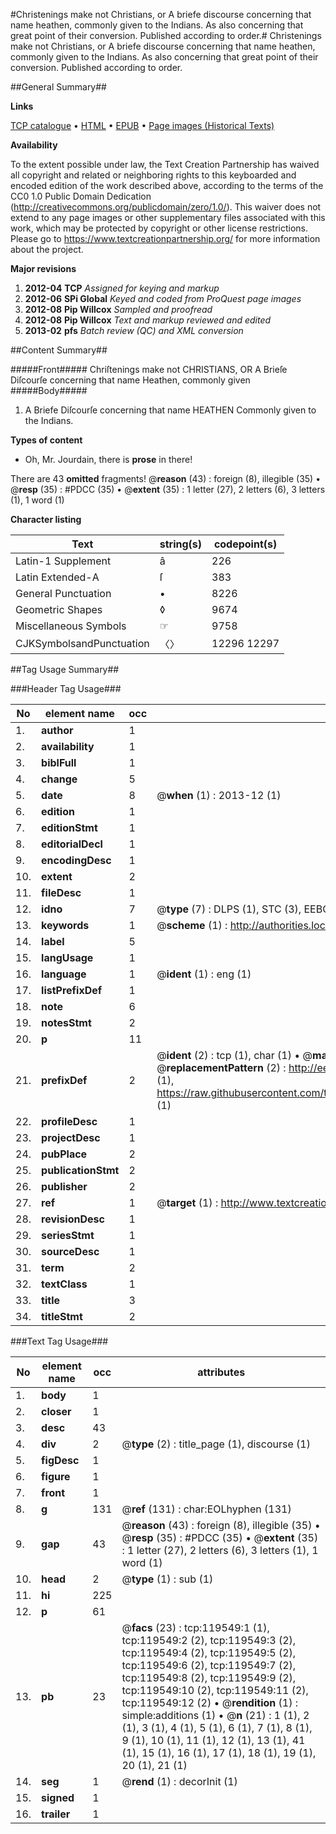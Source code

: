 #Christenings make not Christians, or A briefe discourse concerning that name heathen, commonly given to the Indians. As also concerning that great point of their conversion. Published according to order.#
Christenings make not Christians, or A briefe discourse concerning that name heathen, commonly given to the Indians. As also concerning that great point of their conversion. Published according to order.

##General Summary##

**Links**

[TCP catalogue](http://www.ota.ox.ac.uk/tcp/)  • 
[HTML](http://tei.it.ox.ac.uk/tcp/Texts-HTML/free/A96/A96611.html)  • 
[EPUB](http://tei.it.ox.ac.uk/tcp/Texts-EPUB/free/A96/A96611.epub) • 
[Page images (Historical Texts)](https://historicaltexts.jisc.ac.uk/eebo-99867244e)

**Availability**

To the extent possible under law, the Text Creation Partnership has waived all copyright and related or neighboring rights to this keyboarded and encoded edition of the work described above, according to the terms of the CC0 1.0 Public Domain Dedication (http://creativecommons.org/publicdomain/zero/1.0/). This waiver does not extend to any page images or other supplementary files associated with this work, which may be protected by copyright or other license restrictions. Please go to https://www.textcreationpartnership.org/ for more information about the project.

**Major revisions**

1. __2012-04__ __TCP__ *Assigned for keying and markup*
1. __2012-06__ __SPi Global__ *Keyed and coded from ProQuest page images*
1. __2012-08__ __Pip Willcox__ *Sampled and proofread*
1. __2012-08__ __Pip Willcox__ *Text and markup reviewed and edited*
1. __2013-02__ __pfs__ *Batch review (QC) and XML conversion*

##Content Summary##

#####Front#####
Chriſtenings make not CHRISTIANS, OR A Brieſe Diſcourſe concerning that name Heathen, commonly given
#####Body#####

1. A Briefe Diſcourſe concerning that name HEATHEN Commonly given to the Indians.

**Types of content**

  * Oh, Mr. Jourdain, there is **prose** in there!

There are 43 **omitted** fragments! 
 @__reason__ (43) : foreign (8), illegible (35)  •  @__resp__ (35) : #PDCC (35)  •  @__extent__ (35) : 1 letter (27), 2 letters (6), 3 letters (1), 1 word (1)

**Character listing**


|Text|string(s)|codepoint(s)|
|---|---|---|
|Latin-1 Supplement|â|226|
|Latin Extended-A|ſ|383|
|General Punctuation|•|8226|
|Geometric Shapes|◊|9674|
|Miscellaneous Symbols|☞|9758|
|CJKSymbolsandPunctuation|〈〉|12296 12297|

##Tag Usage Summary##

###Header Tag Usage###

|No|element name|occ|attributes|
|---|---|---|---|
|1.|__author__|1||
|2.|__availability__|1||
|3.|__biblFull__|1||
|4.|__change__|5||
|5.|__date__|8| @__when__ (1) : 2013-12 (1)|
|6.|__edition__|1||
|7.|__editionStmt__|1||
|8.|__editorialDecl__|1||
|9.|__encodingDesc__|1||
|10.|__extent__|2||
|11.|__fileDesc__|1||
|12.|__idno__|7| @__type__ (7) : DLPS (1), STC (3), EEBO-CITATION (1), PROQUEST (1), VID (1)|
|13.|__keywords__|1| @__scheme__ (1) : http://authorities.loc.gov/ (1)|
|14.|__label__|5||
|15.|__langUsage__|1||
|16.|__language__|1| @__ident__ (1) : eng (1)|
|17.|__listPrefixDef__|1||
|18.|__note__|6||
|19.|__notesStmt__|2||
|20.|__p__|11||
|21.|__prefixDef__|2| @__ident__ (2) : tcp (1), char (1)  •  @__matchPattern__ (2) : ([0-9\-]+):([0-9IVX]+) (1), (.+) (1)  •  @__replacementPattern__ (2) : http://eebo.chadwyck.com/downloadtiff?vid=$1&page=$2 (1), https://raw.githubusercontent.com/textcreationpartnership/Texts/master/tcpchars.xml#$1 (1)|
|22.|__profileDesc__|1||
|23.|__projectDesc__|1||
|24.|__pubPlace__|2||
|25.|__publicationStmt__|2||
|26.|__publisher__|2||
|27.|__ref__|1| @__target__ (1) : http://www.textcreationpartnership.org/docs/. (1)|
|28.|__revisionDesc__|1||
|29.|__seriesStmt__|1||
|30.|__sourceDesc__|1||
|31.|__term__|2||
|32.|__textClass__|1||
|33.|__title__|3||
|34.|__titleStmt__|2||


###Text Tag Usage###

|No|element name|occ|attributes|
|---|---|---|---|
|1.|__body__|1||
|2.|__closer__|1||
|3.|__desc__|43||
|4.|__div__|2| @__type__ (2) : title_page (1), discourse (1)|
|5.|__figDesc__|1||
|6.|__figure__|1||
|7.|__front__|1||
|8.|__g__|131| @__ref__ (131) : char:EOLhyphen (131)|
|9.|__gap__|43| @__reason__ (43) : foreign (8), illegible (35)  •  @__resp__ (35) : #PDCC (35)  •  @__extent__ (35) : 1 letter (27), 2 letters (6), 3 letters (1), 1 word (1)|
|10.|__head__|2| @__type__ (1) : sub (1)|
|11.|__hi__|225||
|12.|__p__|61||
|13.|__pb__|23| @__facs__ (23) : tcp:119549:1 (1), tcp:119549:2 (2), tcp:119549:3 (2), tcp:119549:4 (2), tcp:119549:5 (2), tcp:119549:6 (2), tcp:119549:7 (2), tcp:119549:8 (2), tcp:119549:9 (2), tcp:119549:10 (2), tcp:119549:11 (2), tcp:119549:12 (2)  •  @__rendition__ (1) : simple:additions (1)  •  @__n__ (21) : 1 (1), 2 (1), 3 (1), 4 (1), 5 (1), 6 (1), 7 (1), 8 (1), 9 (1), 10 (1), 11 (1), 12 (1), 13 (1), 41 (1), 15 (1), 16 (1), 17 (1), 18 (1), 19 (1), 20 (1), 21 (1)|
|14.|__seg__|1| @__rend__ (1) : decorInit (1)|
|15.|__signed__|1||
|16.|__trailer__|1||
